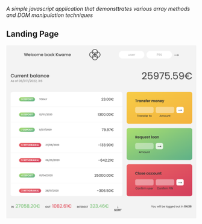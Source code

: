  _A simple javascript application that demonsttrates various array methods and DOM manipulation techniques_
 
## Landing Page

![index page](/img/look.png)
